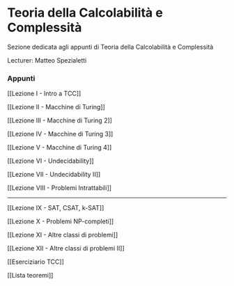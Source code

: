 

# Teoria della Calcolabilità e Complessità

Sezione dedicata agli appunti di Teoria della Calcolabilità e Complessità

Lecturer: Matteo Spezialetti

### Appunti

[[Lezione I - Intro a TCC]]

[[Lezione II - Macchine di Turing]]

[[Lezione III - Macchine di Turing 2]]

[[Lezione IV - Macchine di Turing 3]]

[[Lezione V - Macchine di Turing 4]]

[[Lezione VI - Undecidability]]

[[Lezione VII - Undecidability II]]

[[Lezione VIII - Problemi Intrattabili]]

---

[[Lezione IX - SAT, CSAT, k-SAT]]

[[Lezione X - Problemi NP-completi]]

[[Lezione XI - Altre classi di problemi]]

[[Lezione XII - Altre classi di problemi II]]

[[Eserciziario TCC]]

[[Lista teoremi]]